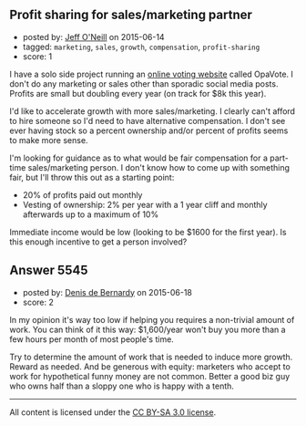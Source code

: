 ## Profit sharing for sales/marketing partner

- posted by: [Jeff O'Neill](https://stackexchange.com/users/46273/jeff-o-neill) on 2015-06-14
- tagged: `marketing`, `sales`, `growth`, `compensation`, `profit-sharing`
- score: 1

<p>I have a solo side project running an <a href="http://www.opavote.org" rel="nofollow">online voting website</a> called OpaVote.  I don't do any marketing or sales other than sporadic social media posts.  Profits are small but doubling every year (on track for $8k this year).  </p>

<p>I'd like to accelerate growth with more sales/marketing.  I clearly can't afford to hire someone so I'd need to have alternative compensation.  I don't see ever having stock so a percent ownership and/or percent of profits seems to make more sense.</p>

<p>I'm looking for guidance as to what would be fair compensation for a part-time sales/marketing person.  I don't know how to come up with something fair, but I'll throw this out as a starting point:</p>

<ul>
<li>20% of profits paid out monthly</li>
<li>Vesting of ownership: 2% per year with a 1 year cliff and monthly afterwards up to a maximum of 10%</li>
</ul>

<p>Immediate income would be low (looking to be $1600 for the first year).  Is this enough incentive to get a person involved?</p>



## Answer 5545

- posted by: [Denis de Bernardy](https://stackexchange.com/users/182468/denis-de-bernardy) on 2015-06-18
- score: 2

<p>In my opinion it's way too low if helping you requires a non-trivial amount of work. You can think of it this way: $1,600/year won't buy you more than a few hours per month of most people's time.</p>

<p>Try to determine the amount of work that is needed to induce more growth. Reward as needed. And be generous with equity: marketers who accept to work for hypothetical funny money are not common. Better a good biz guy who owns half than a sloppy one who is happy with a tenth.</p>




---

All content is licensed under the [CC BY-SA 3.0 license](https://creativecommons.org/licenses/by-sa/3.0/).

